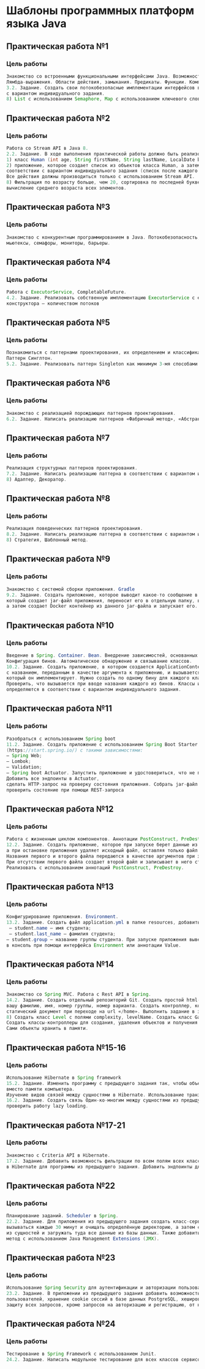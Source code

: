 # Шаблоны программных платформ языка Java

## Практическая работа №1  
### Цель работы
```java
Знакомство со встроенными функциональными интерфейсами Java. Возможности Java 8. 
Лямбда-выражения. Области действия, замыкания. Предикаты. Функции. Компараторы.  
3.2. Задание. Создать свои потокобезопасные имплементации интерфейсов в соответствии 
с вариантом индивидуального задания.  
8) List с использованием Semaphore, Map с использованием ключевого слова synchronized.
```

## Практическая работа №2  
### Цель работы 
```java
Работа со Stream API в Java 8.  
2.2. Задание. В ходе выполнения практической работы должно быть реализовано: 
1) класс Human (int age, String firstName, String lastName, LocalDate birthDate, int weight); 
2) приложение, которое создает список из объектов класса Human, а затем производит действия в 
соответствии с вариантом индивидуального задания (список после каждого этапа должен выводиться в консоль). 
Все действия должны производиться только с использованием Stream API.  
8) Фильтрация по возрасту больше, чем 20, сортировка по последней букве имени, увеличение возраста каждого на 3, 
вычисление среднего возраста всех элементов.
```

## Практическая работа №3  
### Цель работы  
```java
Знакомство с конкурентным программированием в Java. Потокобезопасность, ключевое слово syncrhonized, 
мьютексы, семафоры, мониторы, барьеры.
```

## Практическая работа №4  
### Цель работы  
```java
Работа с ExecutorService, CompletableFuture.  
4.2. Задание. Реализовать собственную имплементацию ExecutorService с единственным параметром 
конструктора – количеством потоков
```

## Практическая работа №5  
### Цель работы  
```java
Познакомиться с паттернами проектирования, их определением и классификацией. Обзор паттернов GoF. 
Паттерн Синглтон.  
5.2. Задание. Реализовать паттерн Singleton как минимум 3-мя способами.
```

## Практическая работа №6  
### Цель работы  
```java
Знакомство с реализацией порождающих паттернов проектирования.  
6.2. Задание. Написать реализацию паттернов «Фабричный метод», «Абстрактная фабрика», «Строитель», «Прототип».
```

## Практическая работа №7  
### Цель работы  
```java
Реализация структурных паттернов проектирования.  
7.2. Задание. Написать реализацию паттерна в соответствии с вариантом индивидуального задания.    
8) Адаптер, Декоратор.
```

## Практическая работа №8  
### Цель работы  
```java
Реализация поведенческих паттернов проектирования.  
8.2. Задание. Написать реализацию паттерна в соответствии с вариантом индивидуального задания.  
8) Стратегия, Шаблонный метод.
```

## Практическая работа №9  
### Цель работы  
```java
Знакомство с системой сборки приложения. Gradle  
9.2. Задание. Создать приложение, которое выводит какое-то сообщение в консоль. Создать Gradle Task, 
который создает jar-файл приложения, переносит его в отдельную папку, в которой хранится Dockerfile для jar, 
а затем создает Docker контейнер из данного jar-файла и запускает его.
```

## Практическая работа №10  
### Цель работы  
```java
Введение в Spring. Container. Bean. Внедрение зависимостей, основанных на конструкторах и сеттерах. 
Конфигурация бинов. Автоматическое обнаружение и связывание классов.  
10.2. Задание. Создать приложение, в котором создается ApplicationContext и из него берётся бин 
с названием, переданным в качестве аргумента к приложению, и вызывается метод интерфейса, 
который он имплементирует. Нужно создать по одному бину для каждого класса, определить им название. 
Проверить, что вызывается при вводе названия каждого из бинов. Классы и интерфейс 
определяются в соответствии с вариантом индивидуального задания.
```

## Практическая работа №11  
### Цель работы  
```java
Разобраться с использованием Spring boot  
11.2. Задание. Создать приложение с использованием Spring Boot Starter Initializr 
(https://start.spring.io/) с такими зависимостями:  
– Spring Web;  
– Lombok;  
– Validation;  
– Spring boot Actuator. Запустить приложение и удостовериться, что не появилось никаких ошибок.
Добавить все эндпоинты в Actuator, 
сделать HTTP-запрос на проверку состояния приложения. Собрать jar-файл приложения, запустить и 
проверить состояние при помощи REST-запроса
```

## Практическая работа №12  
### Цель работы 
```java
Работа с жизненным циклом компонентов. Аннотации PostConstruct, PreDestroy.  
12.2. Задание. Создать приложение, которое при запуске берет данные из одного файла, хеширует, 
а при остановке приложения удаляет исходный файл, оставляя только файл с захешированными данными. 
Названия первого и второго файла передаются в качестве аргументов при запуске. 
При отсутствии первого файла создает второй файл и записывает в него строку null. 
Реализовать с использованием аннотаций PostConstruct, PreDestroy.
```

## Практическая работа №13  
### Цель работы 
```java
Конфигурирование приложения. Environment.  
13.2. Задание. Создать файл application.yml в папке resources, добавить в него такие свойства:  
 – student.name – имя студента;  
 – student.last_name – фамилия студента;  
– student.group – название группы студента. При запуске приложения выведите данные свойства 
в консоль при помощи интерфейса Environment или аннотации Value.
```

## Практическая работа №14  
### Цель работы  
```java
Знакомство со Spring MVC. Работа с Rest API в Spring.  
14.2. Задание. Создать отдельный репозиторий Git. Создать простой html-документ, который будет содержать 
вашу фамилию, имя, номер группы, номер варианта. Создать контроллер, который будет возвращать данный 
статический документ при переходе на url «/home». Выполнить задание в зависимости с вариантом индивидуального задания.
8) Создать класс Level с полями complexity, levelName. Создать класс Game с полями name, creationDate. 
Создать классы-контроллеры для создания, удаления объектов и получения всех объектов каждого типа. 
Сами объекты хранить в памяти. 
```

## Практическая работа №15-16  
### Цель работы  
```java
Использование Hibernate в Spring framework  
15.2. Задание. Изменить программу с предыдущего задания так, чтобы объекты хранились в базе данных PostgreSQL 
вместо памяти компьютера.  
Изучение видов связей между сущностями в Hibernate. Использование транзакций.  
16.2. Задание. Создать связь Один-ко-многим между сущностями из предыдущего задания и 
проверить работу lazy loading.
```

## Практическая работа №17-21  
### Цель работы  
```java
Знакомство с Criteria API в Hibernate.  
17.2. Задание. Добавить возможность фильтрации по всем полям всех классов с использованием Criteria API 
в Hibernate для программы из предыдущего задания. Добавить эндпоинты для каждой фильтрации.
```

## Практическая работа №22  
### Цель работы  
```java
Планирование заданий. Scheduler в Spring.  
22.2. Задание. Для приложения из предыдущего задания создать класс-сервис с методом, который будет 
вызываться каждые 30 минут и очищать определённую директорию, а затем создавать по файлу для каждой 
из сущностей и загружать туда все данные из базы данных. Также добавить возможность вызывать данный 
метод с использованием Java Management Extensions (JMX). 
```

## Практическая работа №23  
### Цель работы 
```java
Использование Spring Security для аутентификации и авторизации пользователей.  
23.2. Задание. В приложении из предыдущего задания добавить возможность регистрации и авторизации 
пользователей, хранение cookie сессий в базе данных PostgreSQL, хеширование паролей алгоритмом Bcrypt, 
защиту всех запросов, кроме запросов на авторизацию и регистрацию, от неавторизированных пользователей.
```

## Практическая работа №24  
### Цель работы  
```java
Тестирование в Spring Framework с использованием Junit.  
24.2. Задание. Написать модульное тестирование для всех классов сервисов приложения из предыдущего задания.
```

